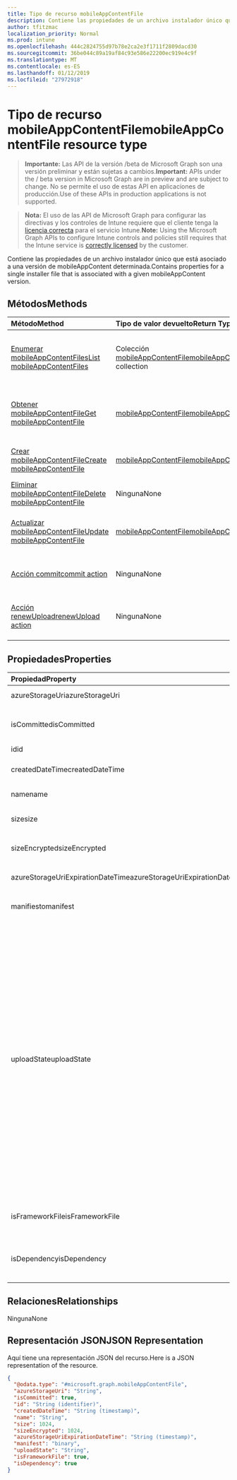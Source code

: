 ```yaml
---
title: Tipo de recurso mobileAppContentFile
description: Contiene las propiedades de un archivo instalador único que está asociado a una versión de mobileAppContent determinada.
author: tfitzmac
localization_priority: Normal
ms.prod: intune
ms.openlocfilehash: 444c2824755d97b78e2ca2e3f1711f2809dacd30
ms.sourcegitcommit: 36be044c89a19af84c93e586e22200ec919e4c9f
ms.translationtype: MT
ms.contentlocale: es-ES
ms.lasthandoff: 01/12/2019
ms.locfileid: "27972918"
---
```

# <a name="mobileappcontentfile-resource-type"></a><span data-ttu-id="64dc7-103">Tipo de recurso mobileAppContentFile</span><span class="sxs-lookup"><span data-stu-id="64dc7-103">mobileAppContentFile resource type</span></span>

> <span data-ttu-id="64dc7-104">**Importante:** Las API de la versión /beta de Microsoft Graph son una versión preliminar y están sujetas a cambios.</span><span class="sxs-lookup"><span data-stu-id="64dc7-104">**Important:** APIs under the / beta version in Microsoft Graph are in preview and are subject to change.</span></span> <span data-ttu-id="64dc7-105">No se permite el uso de estas API en aplicaciones de producción.</span><span class="sxs-lookup"><span data-stu-id="64dc7-105">Use of these APIs in production applications is not supported.</span></span>

> <span data-ttu-id="64dc7-106">**Nota:** El uso de las API de Microsoft Graph para configurar las directivas y los controles de Intune requiere que el cliente tenga la [licencia correcta](https://go.microsoft.com/fwlink/?linkid=839381) para el servicio Intune.</span><span class="sxs-lookup"><span data-stu-id="64dc7-106">**Note:** Using the Microsoft Graph APIs to configure Intune controls and policies still requires that the Intune service is [correctly licensed](https://go.microsoft.com/fwlink/?linkid=839381) by the customer.</span></span>

<span data-ttu-id="64dc7-107">Contiene las propiedades de un archivo instalador único que está asociado a una versión de mobileAppContent determinada.</span><span class="sxs-lookup"><span data-stu-id="64dc7-107">Contains properties for a single installer file that is associated with a given mobileAppContent version.</span></span>
## <a name="methods"></a><span data-ttu-id="64dc7-108">Métodos</span><span class="sxs-lookup"><span data-stu-id="64dc7-108">Methods</span></span>
|<span data-ttu-id="64dc7-109">Método</span><span class="sxs-lookup"><span data-stu-id="64dc7-109">Method</span></span>|<span data-ttu-id="64dc7-110">Tipo de valor devuelto</span><span class="sxs-lookup"><span data-stu-id="64dc7-110">Return Type</span></span>|<span data-ttu-id="64dc7-111">Descripción</span><span class="sxs-lookup"><span data-stu-id="64dc7-111">Description</span></span>|
|:---|:---|:---|
|[<span data-ttu-id="64dc7-112">Enumerar mobileAppContentFiles</span><span class="sxs-lookup"><span data-stu-id="64dc7-112">List mobileAppContentFiles</span></span>](../api/intune-apps-mobileappcontentfile-list.md)|<span data-ttu-id="64dc7-113">Colección [mobileAppContentFile](../resources/intune-apps-mobileappcontentfile.md)</span><span class="sxs-lookup"><span data-stu-id="64dc7-113">[mobileAppContentFile](../resources/intune-apps-mobileappcontentfile.md) collection</span></span>|<span data-ttu-id="64dc7-114">Enumere las propiedades y las relaciones de los objetos [mobileAppContentFile](../resources/intune-apps-mobileappcontentfile.md).</span><span class="sxs-lookup"><span data-stu-id="64dc7-114">List properties and relationships of the [mobileAppContentFile](../resources/intune-apps-mobileappcontentfile.md) objects.</span></span>|
|[<span data-ttu-id="64dc7-115">Obtener mobileAppContentFile</span><span class="sxs-lookup"><span data-stu-id="64dc7-115">Get mobileAppContentFile</span></span>](../api/intune-apps-mobileappcontentfile-get.md)|[<span data-ttu-id="64dc7-116">mobileAppContentFile</span><span class="sxs-lookup"><span data-stu-id="64dc7-116">mobileAppContentFile</span></span>](../resources/intune-apps-mobileappcontentfile.md)|<span data-ttu-id="64dc7-117">Lea las propiedades y las relaciones del objeto [mobileAppContentFile](../resources/intune-apps-mobileappcontentfile.md).</span><span class="sxs-lookup"><span data-stu-id="64dc7-117">Read properties and relationships of the [mobileAppContentFile](../resources/intune-apps-mobileappcontentfile.md) object.</span></span>|
|[<span data-ttu-id="64dc7-118">Crear mobileAppContentFile</span><span class="sxs-lookup"><span data-stu-id="64dc7-118">Create mobileAppContentFile</span></span>](../api/intune-apps-mobileappcontentfile-create.md)|[<span data-ttu-id="64dc7-119">mobileAppContentFile</span><span class="sxs-lookup"><span data-stu-id="64dc7-119">mobileAppContentFile</span></span>](../resources/intune-apps-mobileappcontentfile.md)|<span data-ttu-id="64dc7-120">Cree un objeto [mobileAppContentFile](../resources/intune-apps-mobileappcontentfile.md).</span><span class="sxs-lookup"><span data-stu-id="64dc7-120">Create a new [mobileAppContentFile](../resources/intune-apps-mobileappcontentfile.md) object.</span></span>|
|[<span data-ttu-id="64dc7-121">Eliminar mobileAppContentFile</span><span class="sxs-lookup"><span data-stu-id="64dc7-121">Delete mobileAppContentFile</span></span>](../api/intune-apps-mobileappcontentfile-delete.md)|<span data-ttu-id="64dc7-122">Ninguna</span><span class="sxs-lookup"><span data-stu-id="64dc7-122">None</span></span>|<span data-ttu-id="64dc7-123">Elimina un [mobileAppContentFile](../resources/intune-apps-mobileappcontentfile.md).</span><span class="sxs-lookup"><span data-stu-id="64dc7-123">Deletes a [mobileAppContentFile](../resources/intune-apps-mobileappcontentfile.md).</span></span>|
|[<span data-ttu-id="64dc7-124">Actualizar mobileAppContentFile</span><span class="sxs-lookup"><span data-stu-id="64dc7-124">Update mobileAppContentFile</span></span>](../api/intune-apps-mobileappcontentfile-update.md)|[<span data-ttu-id="64dc7-125">mobileAppContentFile</span><span class="sxs-lookup"><span data-stu-id="64dc7-125">mobileAppContentFile</span></span>](../resources/intune-apps-mobileappcontentfile.md)|<span data-ttu-id="64dc7-126">Actualice las propiedades de un objeto [mobileAppContentFile](../resources/intune-apps-mobileappcontentfile.md).</span><span class="sxs-lookup"><span data-stu-id="64dc7-126">Update the properties of a [mobileAppContentFile](../resources/intune-apps-mobileappcontentfile.md) object.</span></span>|
|[<span data-ttu-id="64dc7-127">Acción commit</span><span class="sxs-lookup"><span data-stu-id="64dc7-127">commit action</span></span>](../api/intune-apps-mobileappcontentfile-commit.md)|<span data-ttu-id="64dc7-128">Ninguna</span><span class="sxs-lookup"><span data-stu-id="64dc7-128">None</span></span>|<span data-ttu-id="64dc7-129">Confirma un archivo de una aplicación determinada.</span><span class="sxs-lookup"><span data-stu-id="64dc7-129">Commits a file of a given app.</span></span>|
|[<span data-ttu-id="64dc7-130">Acción renewUpload</span><span class="sxs-lookup"><span data-stu-id="64dc7-130">renewUpload action</span></span>](../api/intune-apps-mobileappcontentfile-renewupload.md)|<span data-ttu-id="64dc7-131">Ninguna</span><span class="sxs-lookup"><span data-stu-id="64dc7-131">None</span></span>|<span data-ttu-id="64dc7-132">Renueva el URI de SAS para una carga de un archivo de la aplicación.</span><span class="sxs-lookup"><span data-stu-id="64dc7-132">Renews the SAS URI for an application file upload.</span></span>|

## <a name="properties"></a><span data-ttu-id="64dc7-133">Propiedades</span><span class="sxs-lookup"><span data-stu-id="64dc7-133">Properties</span></span>
|<span data-ttu-id="64dc7-134">Propiedad</span><span class="sxs-lookup"><span data-stu-id="64dc7-134">Property</span></span>|<span data-ttu-id="64dc7-135">Tipo</span><span class="sxs-lookup"><span data-stu-id="64dc7-135">Type</span></span>|<span data-ttu-id="64dc7-136">Descripción</span><span class="sxs-lookup"><span data-stu-id="64dc7-136">Description</span></span>|
|:---|:---|:---|
|<span data-ttu-id="64dc7-137">azureStorageUri</span><span class="sxs-lookup"><span data-stu-id="64dc7-137">azureStorageUri</span></span>|<span data-ttu-id="64dc7-138">String</span><span class="sxs-lookup"><span data-stu-id="64dc7-138">String</span></span>|<span data-ttu-id="64dc7-139">El URI de Azure Storage.</span><span class="sxs-lookup"><span data-stu-id="64dc7-139">The Azure Storage URI.</span></span>|
|<span data-ttu-id="64dc7-140">isCommitted</span><span class="sxs-lookup"><span data-stu-id="64dc7-140">isCommitted</span></span>|<span data-ttu-id="64dc7-141">Booleano</span><span class="sxs-lookup"><span data-stu-id="64dc7-141">Boolean</span></span>|<span data-ttu-id="64dc7-142">Un valor que indica si el archivo está confirmado.</span><span class="sxs-lookup"><span data-stu-id="64dc7-142">A value indicating whether the file is committed.</span></span>|
|<span data-ttu-id="64dc7-143">id</span><span class="sxs-lookup"><span data-stu-id="64dc7-143">id</span></span>|<span data-ttu-id="64dc7-144">Cadena</span><span class="sxs-lookup"><span data-stu-id="64dc7-144">String</span></span>|<span data-ttu-id="64dc7-145">El Id. de archivo.</span><span class="sxs-lookup"><span data-stu-id="64dc7-145">The File Id.</span></span>|
|<span data-ttu-id="64dc7-146">createdDateTime</span><span class="sxs-lookup"><span data-stu-id="64dc7-146">createdDateTime</span></span>|<span data-ttu-id="64dc7-147">DateTimeOffset</span><span class="sxs-lookup"><span data-stu-id="64dc7-147">DateTimeOffset</span></span>|<span data-ttu-id="64dc7-148">La hora en que se ha creado el archivo.</span><span class="sxs-lookup"><span data-stu-id="64dc7-148">The time the file was created.</span></span>|
|<span data-ttu-id="64dc7-149">name</span><span class="sxs-lookup"><span data-stu-id="64dc7-149">name</span></span>|<span data-ttu-id="64dc7-150">String</span><span class="sxs-lookup"><span data-stu-id="64dc7-150">String</span></span>|<span data-ttu-id="64dc7-151">El nombre del archivo.</span><span class="sxs-lookup"><span data-stu-id="64dc7-151">the file name.</span></span>|
|<span data-ttu-id="64dc7-152">size</span><span class="sxs-lookup"><span data-stu-id="64dc7-152">size</span></span>|<span data-ttu-id="64dc7-153">Int64</span><span class="sxs-lookup"><span data-stu-id="64dc7-153">Int64</span></span>|<span data-ttu-id="64dc7-154">El tamaño del archivo antes del cifrado.</span><span class="sxs-lookup"><span data-stu-id="64dc7-154">The size of the file prior to encryption.</span></span>|
|<span data-ttu-id="64dc7-155">sizeEncrypted</span><span class="sxs-lookup"><span data-stu-id="64dc7-155">sizeEncrypted</span></span>|<span data-ttu-id="64dc7-156">Int64</span><span class="sxs-lookup"><span data-stu-id="64dc7-156">Int64</span></span>|<span data-ttu-id="64dc7-157">El tamaño del archivo después del cifrado.</span><span class="sxs-lookup"><span data-stu-id="64dc7-157">The size of the file after encryption.</span></span>|
|<span data-ttu-id="64dc7-158">azureStorageUriExpirationDateTime</span><span class="sxs-lookup"><span data-stu-id="64dc7-158">azureStorageUriExpirationDateTime</span></span>|<span data-ttu-id="64dc7-159">DateTimeOffset</span><span class="sxs-lookup"><span data-stu-id="64dc7-159">DateTimeOffset</span></span>|<span data-ttu-id="64dc7-160">La hora en que expira el URI de Azure Storage.</span><span class="sxs-lookup"><span data-stu-id="64dc7-160">The time the Azure storage Uri expires.</span></span>|
|<span data-ttu-id="64dc7-161">manifiesto</span><span class="sxs-lookup"><span data-stu-id="64dc7-161">manifest</span></span>|<span data-ttu-id="64dc7-162">Binario</span><span class="sxs-lookup"><span data-stu-id="64dc7-162">Binary</span></span>|<span data-ttu-id="64dc7-163">La información del manifiesto.</span><span class="sxs-lookup"><span data-stu-id="64dc7-163">The manifest information.</span></span>|
|<span data-ttu-id="64dc7-164">uploadState</span><span class="sxs-lookup"><span data-stu-id="64dc7-164">uploadState</span></span>|[<span data-ttu-id="64dc7-165">mobileAppContentFileUploadState</span><span class="sxs-lookup"><span data-stu-id="64dc7-165">mobileAppContentFileUploadState</span></span>](../resources/intune-apps-mobileappcontentfileuploadstate.md)|<span data-ttu-id="64dc7-166">El estado de la solicitud de carga actual.</span><span class="sxs-lookup"><span data-stu-id="64dc7-166">The state of the current upload request.</span></span> <span data-ttu-id="64dc7-167">Los valores posibles son: `success`, `transientError`, `error`, `unknown`, `azureStorageUriRequestSuccess`, `azureStorageUriRequestPending`, `azureStorageUriRequestFailed`, `azureStorageUriRequestTimedOut`, `azureStorageUriRenewalSuccess`, `azureStorageUriRenewalPending`, `azureStorageUriRenewalFailed`, `azureStorageUriRenewalTimedOut`, `commitFileSuccess`, `commitFilePending`, `commitFileFailed` y `commitFileTimedOut`.</span><span class="sxs-lookup"><span data-stu-id="64dc7-167">Possible values are: `success`, `transientError`, `error`, `unknown`, `azureStorageUriRequestSuccess`, `azureStorageUriRequestPending`, `azureStorageUriRequestFailed`, `azureStorageUriRequestTimedOut`, `azureStorageUriRenewalSuccess`, `azureStorageUriRenewalPending`, `azureStorageUriRenewalFailed`, `azureStorageUriRenewalTimedOut`, `commitFileSuccess`, `commitFilePending`, `commitFileFailed`, `commitFileTimedOut`.</span></span>|
|<span data-ttu-id="64dc7-168">isFrameworkFile</span><span class="sxs-lookup"><span data-stu-id="64dc7-168">isFrameworkFile</span></span>|<span data-ttu-id="64dc7-169">Booleano</span><span class="sxs-lookup"><span data-stu-id="64dc7-169">Boolean</span></span>|<span data-ttu-id="64dc7-170">Un valor que indica si el archivo es un archivo de framework.</span><span class="sxs-lookup"><span data-stu-id="64dc7-170">A value indicating whether the file is a framework file.</span></span>|
|<span data-ttu-id="64dc7-171">isDependency</span><span class="sxs-lookup"><span data-stu-id="64dc7-171">isDependency</span></span>|<span data-ttu-id="64dc7-172">Booleano</span><span class="sxs-lookup"><span data-stu-id="64dc7-172">Boolean</span></span>|<span data-ttu-id="64dc7-173">Si el archivo de contenido es una dependencia para el archivo de contenido principal.</span><span class="sxs-lookup"><span data-stu-id="64dc7-173">Whether the content file is a dependency for the main content file.</span></span>|

## <a name="relationships"></a><span data-ttu-id="64dc7-174">Relaciones</span><span class="sxs-lookup"><span data-stu-id="64dc7-174">Relationships</span></span>
<span data-ttu-id="64dc7-175">Ninguna</span><span class="sxs-lookup"><span data-stu-id="64dc7-175">None</span></span>
## <a name="json-representation"></a><span data-ttu-id="64dc7-176">Representación JSON</span><span class="sxs-lookup"><span data-stu-id="64dc7-176">JSON Representation</span></span>
<span data-ttu-id="64dc7-177">Aquí tiene una representación JSON del recurso.</span><span class="sxs-lookup"><span data-stu-id="64dc7-177">Here is a JSON representation of the resource.</span></span>
<!-- {
  "blockType": "resource",
  "keyProperty": "id",
  "@odata.type": "microsoft.graph.mobileAppContentFile"
}
-->
``` json
{
  "@odata.type": "#microsoft.graph.mobileAppContentFile",
  "azureStorageUri": "String",
  "isCommitted": true,
  "id": "String (identifier)",
  "createdDateTime": "String (timestamp)",
  "name": "String",
  "size": 1024,
  "sizeEncrypted": 1024,
  "azureStorageUriExpirationDateTime": "String (timestamp)",
  "manifest": "binary",
  "uploadState": "String",
  "isFrameworkFile": true,
  "isDependency": true
}
```





